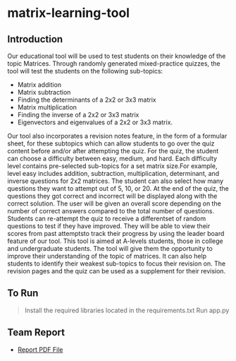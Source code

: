 # matrix-learning-tool

## Introduction
Our educational tool will be used to test students on their knowledge of the topic Matrices.
Through randomly generated mixed-practice quizzes, the tool will test the students on the
following sub-topics:

- Matrix addition
- Matrix subtraction
- Finding the determinants of a 2x2 or 3x3 matrix
- Matrix multiplication
- Finding the inverse of a 2x2 or 3x3 matrix
- Eigenvectors and eigenvalues of a 2x2 or 3x3 matrix.

Our tool also incorporates a revision notes feature, in the form of a formular sheet, for these subtopics which can allow students to go over the quiz content before and/or after attempting the quiz. For the quiz, the student can choose a difficulty between easy, medium, and hard. Each difficulty level contains pre-selected sub-topics for a set matrix size.For example, level easy includes addition, subtraction, multiplication, determinant, and inverse questions for 2x2 matrices.
The student can also select how many questions they want to attempt out of 5, 10, or 20. At the
end of the quiz, the questions they got correct and incorrect will be displayed along with the
correct solution. The user will be given an overall score depending on the number of correct
answers compared to the total number of questions. Students can re-attempt the quiz to receive a
differentset of random questions to test if they have improved. They will be able to view their
scores from past attemptsto track their progress by using the leader board feature of our tool.
This tool is aimed at A-levels students, those in college and undergraduate students. The tool will
give them the opportunity to improve their understanding of the topic of matrices. It can also
help students to identify their weakest sub-topics to focus their revision on. The revision pages
and the quiz can be used as a supplement for their revision.

## To Run
> Install the required libraries located in the requirements.txt
> Run app.py

## Team Report
- [Report PDF File](./Scenarios%20Report.pdf)
